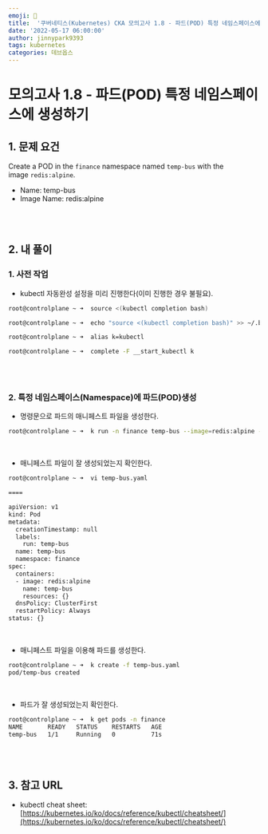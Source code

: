 ```yaml
---
emoji: 🔧
title:  '쿠버네티스(Kubernetes) CKA 모의고사 1.8 - 파드(POD) 특정 네임스페이스에 생성하기'
date: '2022-05-17 06:00:00'
author: jinnypark9393
tags: kubernetes
categories: 데브옵스
---
```


# 모의고사 1.8 - 파드(POD) 특정 네임스페이스에 생성하기

## 1. 문제 요건

Create a POD in the `finance` namespace named `temp-bus` with the image `redis:alpine`.

- Name: temp-bus
- Image Name: redis:alpine

<br/><br/>

## 2. 내 풀이

### 1. 사전 작업

- kubectl 자동완성 설정을 미리 진행한다(이미 진행한 경우 불필요).

```bash
root@controlplane ~ ➜  source <(kubectl completion bash)

root@controlplane ~ ➜  echo "source <(kubectl completion bash)" >> ~/.bashrc 

root@controlplane ~ ➜  alias k=kubectl

root@controlplane ~ ➜  complete -F __start_kubectl k
```

<br/><br/>

### 2. 특정 네임스페이스(Namespace)에 파드(POD)생성

- 명령문으로 파드의 매니페스트 파일을 생성한다.

```bash
root@controlplane ~ ➜  k run -n finance temp-bus --image=redis:alpine --dry-run=client -o yaml > temp-bus.yaml
```

<br/>

- 매니페스트 파일이 잘 생성되었는지 확인한다.

```bash
root@controlplane ~ ➜  vi temp-bus.yaml

====

apiVersion: v1
kind: Pod
metadata:
  creationTimestamp: null
  labels:
    run: temp-bus
  name: temp-bus
  namespace: finance
spec:
  containers:
  - image: redis:alpine
    name: temp-bus
    resources: {}
  dnsPolicy: ClusterFirst
  restartPolicy: Always
status: {}
```

<br/>

- 매니페스트 파일을 이용해 파드를 생성한다.

```bash
root@controlplane ~ ➜  k create -f temp-bus.yaml 
pod/temp-bus created
```

<br/>

- 파드가 잘 생성되었는지 확인한다.

```bash
root@controlplane ~ ➜  k get pods -n finance
NAME       READY   STATUS    RESTARTS   AGE
temp-bus   1/1     Running   0          71s
```

<br/><br/>

## 3. 참고 URL

- kubectl cheat sheet: [https://kubernetes.io/ko/docs/reference/kubectl/cheatsheet/](https://kubernetes.io/ko/docs/reference/kubectl/cheatsheet/)

<br/>